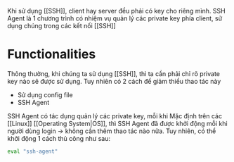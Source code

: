 Khi sử dụng [[SSH]], client hay server đều phải có key cho riêng mình. SSH Agent là 1 chương trình có nhiệm vụ quản lý các private key phía client, sử dụng chúng trong các kết nối [[SSH]]

# Functionalities

Thông thường, khi chúng ta sử dụng [[SSH]], thì ta cần phải chỉ rõ private key nào sẽ được sử dụng. Tuy nhiên có 2 cách để giảm thiểu thao tác này
- Sử dụng config file
- SSH Agent

SSH Agent có tác dụng quản lý các private key, mỗi khi 
Mặc định trên các [[Linux]] [[Operating System|OS]], thì SSH Agent đã được khởi động mỗi khi người dùng login -> không cần thêm thao tác nào nữa. Tuy nhiên, có thể khởi động 1 cách thủ công như sau:
``` bash
eval "ssh-agent"
```
